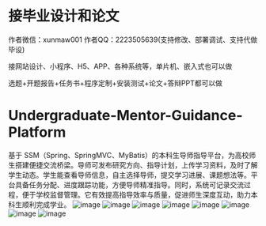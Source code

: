 # 接毕业设计和论文
作者微信：xunmaw001  作者QQ：2223505639(支持修改、部署调试、支持代做毕设)

接网站设计、小程序、H5、APP、各种系统等，单片机、嵌入式也可以做

选题+开题报告+任务书+程序定制+安装测试+论文+答辩PPT都可以做
# Undergraduate-Mentor-Guidance-Platform
基于 SSM（Spring、SpringMVC、MyBatis）的本科生导师指导平台，为高校师生搭建便捷交流桥梁。导师可发布研究方向、指导计划，上传学习资料，及时了解学生动态。学生能查看导师信息，自主选择导师，提交学习进展、课题想法等。平台具备任务分配、进度跟踪功能，方便导师精准指导。同时，系统可记录交流过程，便于学校监督管理。它有效提高指导效率与质量，促进师生深度互动，助力本科生顺利完成学业。 
![image](https://github.com/user-attachments/assets/6fdf7325-7ab7-43d2-908f-9a601f86025b)
![image](https://github.com/user-attachments/assets/6dd57c69-2bc9-4b65-af3a-1377a4f46f9b)
![image](https://github.com/user-attachments/assets/2243a9b6-de97-4ff7-87f2-0b13d7d82325)
![image](https://github.com/user-attachments/assets/2847ea6f-4069-430e-a69f-81eba812cdb0)
![image](https://github.com/user-attachments/assets/91a6da35-49cb-4522-b3b3-dcb6cbb8c799)
![image](https://github.com/user-attachments/assets/08baf897-f50d-48e1-bd6b-040883467dd5)
![image](https://github.com/user-attachments/assets/6b8c491f-8b4e-4443-a725-fed3e99bbf2d)
![image](https://github.com/user-attachments/assets/d1e09a1f-0759-4477-b725-e6d1667561c3)
